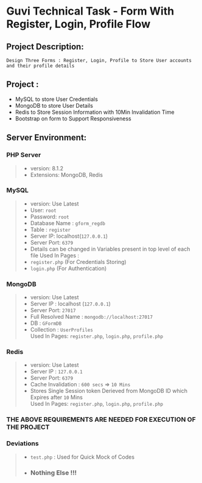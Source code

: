 # Guvi Technical Task - Form With Register, Login, Profile Flow

## Project Description:
    Design Three Forms : Register, Login, Profile to Store User accounts and their profile details

## Project :
- MySQL to store User Credentials
- MongoDB to store User Details
- Redis to Store Session Information with 10Min Invalidation Time
- Bootstrap on form to Support Responsiveness

## Server Environment:

### PHP Server
>- version: 8.1.2
>- Extensions: MongoDB, Redis

### MySQL
> - version: Use Latest
> - User: `root`
> - Password: `root`
> - Database Name : `gform_regdb`
> - Table : `register`
> - Server IP: localhost(`127.0.0.1`) 
> - Server Port: `6379`
> - Details can be changed in Variables present in top level of each file 
> Used In Pages :
> - `register.php` (For Credentials Storing) 
> - `login.php` (For Authentication)

### MongoDB
> - version: Use Latest
> - Server IP : localhost (`127.0.0.1`)
> - Server Port: `27017`
> - Full Resolved Name : `mongodb://localhost:27017`
> - DB : `GFormDB`
> - Collection : `UserProfiles` <br>
> Used In Pages: `register.php`, `login.php`, `profile.php`

### Redis
> - version: Use Latest 
> - Server IP : `127.0.0.1`
> - Server Port: `6379`
> - Cache Invalidation : `600 secs` => `10 Mins`
> - Stores Single Session token Derieved from MongoDB ID which Expires after `10` Mins
> <br> Used In Pages: `register.php`, `login.php`, `profile.php` 

### THE ABOVE REQUIREMENTS ARE NEEDED FOR EXECUTION OF THE PROJECT

### Deviations
> - `test.php` : Used for Quick Mock of Codes
> -  ### Nothing Else !!!
